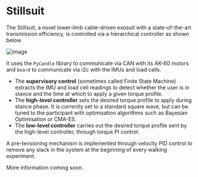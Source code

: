 # Stillsuit
The Stillsuit, a novel lower-limb cable-driven exosuit with a state-of-the-art transmission efficiency, is controlled via a hierarchical controller as shown below. 

![image](https://github.com/user-attachments/assets/8b2015e2-3b98-4c3c-9a75-f39351a9b826)

It uses the ```PyCandle``` library to communicate via CAN with its AK-60 motors and ```board``` to communicate via i2c with the IMUs and load cells.

- The **supervisory control** (sometimes called Finite State Machine) extracts the IMU and load cell readings to detect whether the user is in stance and the time at which to apply a given torque profile.
- The **high-level controller** sets the desired torque profile to apply during stance phase. It is currently set to a standard square wave, but can be tuned to the participant with optimisation algorithms such as Bayesian Optimisation or CMA-ES. 
- The **low-level controller** carries out the desired torque profile sent by the high-level controller, through torque PI control.

A pre-tensioning mechanism is implemented through velocity PID control to remove any slack in the system at the beginning of every walking experiment.

More information coming soon.
